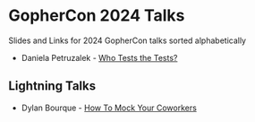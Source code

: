 # GopherCon 2024 Talks

Slides and Links for 2024 GopherCon talks sorted alphabetically

- Daniela Petruzalek - [Who Tests the Tests?](./DanielaPetruzalek/README.md)

## Lightning Talks

- Dylan Bourque - [How To Mock Your Coworkers](./Dylan-Bourque-How-To-Mock-Your-Coworkers.pptx)
